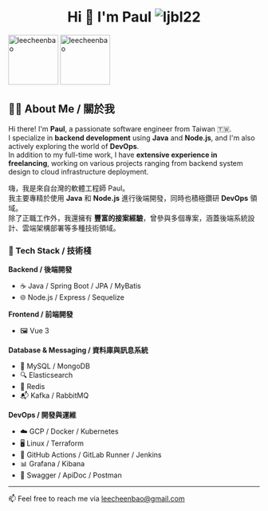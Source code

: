 <h1 align="center">Hi 👋 I'm Paul <img src="https://komarev.com/ghpvc/?username=leecheenbao&label=Profile%20views&color=0e75b6&style=flat" alt="ljbl22" /></h1> 
<p>
    <img height="100px" src="https://github-readme-stats-git-masterrstaa-rickstaa.vercel.app/api/top-langs?username=leecheenbao&show_icons=true&locale=en&layout=compact&theme=onedark" alt="leecheenbao" />
    <img height="100px" src="https://github-readme-streak-stats.herokuapp.com/?user=leecheenbao&theme=terafox" alt="leecheenbao" />
</p>

## 👨‍💻 About Me / 關於我

Hi there! I'm **Paul**, a passionate software engineer from Taiwan 🇹🇼.  
I specialize in **backend development** using **Java** and **Node.js**, and I'm also actively exploring the world of **DevOps**.  
In addition to my full-time work, I have **extensive experience in freelancing**, working on various projects ranging from backend system design to cloud infrastructure deployment.

嗨，我是來自台灣的軟體工程師 Paul。  
我主要專精於使用 **Java** 和 **Node.js** 進行後端開發，同時也積極鑽研 **DevOps** 領域。  
除了正職工作外，我還擁有 **豐富的接案經驗**，曾參與多個專案，涵蓋後端系統設計、雲端架構部署等多種技術領域。

### 🚀 Tech Stack / 技術棧

**Backend / 後端開發**
- ☕ Java / Spring Boot / JPA / MyBatis  
- 🌐 Node.js / Express / Sequelize

**Frontend / 前端開發**
- 🖼️ Vue 3 

**Database & Messaging / 資料庫與訊息系統**
- 🐬 MySQL / MongoDB  
- 🔍 Elasticsearch  
- 🧠 Redis  
- 📬 Kafka / RabbitMQ

**DevOps / 開發與運維**
- ☁️ GCP / Docker / Kubernetes  
- 🖥️ Linux / Terraform  
- 🔧 GitHub Actions / GitLab Runner / Jenkins  
- 📊 Grafana / Kibana  
- 📜 Swagger / ApiDoc / Postman  


---

📫 Feel free to reach me via [leecheenbao@gmail.com](mailto:leecheenbao@gmail.com)



